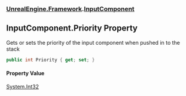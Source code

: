 ### [UnrealEngine.Framework](./UnrealEngine-Framework.md 'UnrealEngine.Framework').[InputComponent](./InputComponent.md 'UnrealEngine.Framework.InputComponent')
## InputComponent.Priority Property
Gets or sets the priority of the input component when pushed in to the stack  
```csharp
public int Priority { get; set; }
```
#### Property Value
[System.Int32](https://docs.microsoft.com/en-us/dotnet/api/System.Int32 'System.Int32')  
